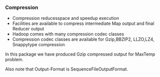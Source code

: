 
### Compression 

- Compression reducesspace and speedup execution
- Facilities are available to compress intermediate Map output and final Reducer output
- Hadoop comes with many compression codec classes
- Compression codec classes are available for Gzip,BBZIP2, LLZO,LZ4, Snappytype compression
</P>
In this package we have produced Gzip compressed output for MaxTemp problem.

Also note that Output-Format is SequenceFileOutputFormat.








